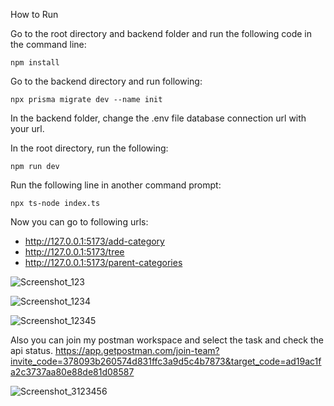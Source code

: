How to Run

Go to the root directory and backend folder and run the following code in the command line:

```
npm install
```

Go to the backend directory and run following:

```
npx prisma migrate dev --name init
```

In the backend folder, change the .env file database connection url with your url.

In the root directory, run the following:

```
npm run dev
```

Run the following line in another command prompt:

```
npx ts-node index.ts
```

Now you can go to following urls:

- http://127.0.0.1:5173/add-category
- http://127.0.0.1:5173/tree
- http://127.0.0.1:5173/parent-categories

![Screenshot_123](https://github.com/ErenKarakaya01/vue-fastify-prisma-demo/assets/58625563/3bdba85f-e4f9-4457-b990-d8844b7558f2)

![Screenshot_1234](https://github.com/ErenKarakaya01/vue-fastify-prisma-demo/assets/58625563/afe14d8e-4fb1-4a6b-9e93-7f4be9ff891c)

![Screenshot_12345](https://github.com/ErenKarakaya01/vue-fastify-prisma-demo/assets/58625563/30545edd-4df0-46ff-b738-5dd7ad67ba6c)


Also you can join my postman workspace and select the task and check the api status.
https://app.getpostman.com/join-team?invite_code=378093b260574d831ffc3a9d5c4b7873&target_code=ad19ac1fa2c3737aa80e88de81d08587

![Screenshot_3123456](https://github.com/ErenKarakaya01/vue-fastify-prisma-demo/assets/58625563/33c30b3b-6f56-4911-86b3-981a804ef476)
